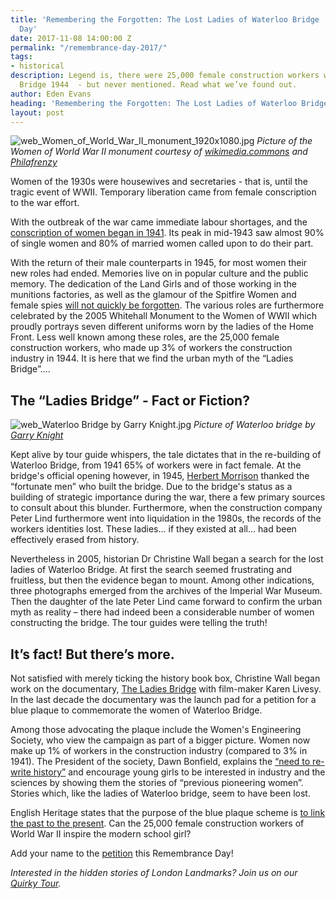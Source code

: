 ```yaml
---
title: 'Remembering the Forgotten: The Lost Ladies of Waterloo Bridge | Remembrance
  Day'
date: 2017-11-08 14:00:00 Z
permalink: "/remembrance-day-2017/"
tags:
- historical
description: Legend is, there were 25,000 female construction workers working on Waterloo
  Bridge 1944  - but never mentioned. Read what we’ve found out.
author: Eden Evans
heading: 'Remembering the Forgotten: The Lost Ladies of Waterloo Bridge'
layout: post
---
```


![web_Women_of_World_War_II_monument_1920x1080.jpg](/uploads/web_Women_of_World_War_II_monument_1920x1080.jpg)
*Picture of the Women of World War II monument courtesy of [wikimedia.commons](https://commons.wikimedia.org/wiki/File:Women_of_World_War_II_monument_02.JPG) and [Philafrenzy](https://commons.wikimedia.org/wiki/User:Philafrenzy)*

Women of the 1930s were housewives and secretaries - that is, until the tragic event of WWII. Temporary liberation came from female conscription to the war effort.

With the outbreak of the war came immediate labour shortages, and the [conscription of women began in 1941](http://www.bbc.co.uk/history/british/britain_wwtwo/women_at_war_01.shtml). Its peak in mid-1943 saw almost 90% of single women and 80% of married women called upon to do their part.

With the return of their male counterparts in 1945, for most women their new roles had ended. Memories live on in popular culture and the public memory. The dedication of the Land Girls and of those working in the munitions factories, as well as the glamour of the Spitfire Women and female spies [will not quickly be forgotten](http://www.telegraph.co.uk/history/world-war-two/6099415/WW2-the-role-of-women-in-the-Second-World-War.html). The various roles are furthermore celebrated by the 2005 Whitehall Monument to the Women of WWII which proudly portrays seven different uniforms worn by the ladies of the Home Front.
Less well known among these roles, are the 25,000 female construction workers, who made up 3% of workers the construction industry in 1944. It is here that we find the urban myth of the “Ladies Bridge”....

## The “Ladies Bridge” - Fact or Fiction?

![web_Waterloo Bridge by Garry Knight.jpg](/uploads/web_Waterloo%20Bridge%20by%20Garry%20Knight.jpg)
*Picture of Waterloo bridge by [Garry Knight](https://www.flickr.com/photos/garryknight/577592768)*

Kept alive by tour guide whispers, the tale dictates that in the re-building of Waterloo Bridge, from 1941 65% of workers were in fact female. At the bridge's official opening however, in 1945, [Herbert Morrison](https://www.britannica.com/biography/Herbert-Stanley-Morrison-Baron-Morrison-of-Lambeth) thanked the “fortunate men” who built the bridge. Due to the bridge's status as a building of strategic importance during the war, there a few primary sources to consult about this blunder. Furthermore, when the construction company Peter Lind furthermore went into liquidation in the 1980s, the records of the workers identities lost. These ladies... if they existed at all... had been effectively erased from history.

Nevertheless in 2005, historian Dr Christine Wall began a search for the lost ladies of Waterloo Bridge. At first the search seemed frustrating and fruitless, but then the evidence began to mount. Among other indications, three photographs emerged from the archives of the Imperial War Museum. Then the daughter of the late Peter Lind came forward to confirm the urban myth as reality – there had indeed been a considerable number of women constructing the bridge. The tour guides were telling the truth!

## It’s fact! But there’s more.

Not satisfied with merely ticking the history book box, Christine Wall began work on the documentary, [The Ladies Bridge](http://www.theladiesbridge.co.uk/watch-the-film/) with film-maker Karen Livesy. In the last decade the documentary was the launch pad for a petition for a blue plaque to commemorate the women of Waterloo Bridge.

Among those advocating the plaque include the Women's Engineering Society, who view the campaign as part of a bigger picture. Women now make up 1% of workers in the construction industry (compared to 3% in 1941). The President of the society, Dawn Bonfield, explains the [“need to re-write history”](http://www.womanthology.co.uk/re-writing-history-remember-real-life-unsung-engineering-construction-heroines-dawn-bonfield-president-womens-engineering-society/) and encourage young girls to be interested in industry and the sciences by showing them the stories of “previous pioneering women”. Stories which, like the ladies of Waterloo bridge, seem to have been lost.

English Heritage states that the purpose of the blue plaque scheme is [to link the past to the present](http://www.english-heritage.org.uk/visit/blue-plaques/about-blue-plaques/). Can the 25,000 female construction workers of World War II inspire the modern school girl?

Add your name to the [petition](https://theladiesbridge.typeform.com/to/VfhYND) this Remembrance Day!

*Interested in the hidden stories of London Landmarks? Join us on our [Quirky Tour](https://www.insider-london.co.uk/tours/quirky-tour/).*